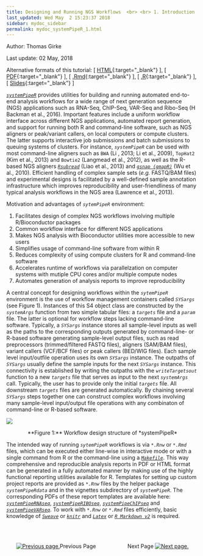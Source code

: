 ```yaml
---
title: Designing and Running NGS Workflows  <br> <br> 1. Introduction
last_updated: Wed May  2 15:23:37 2018
sidebar: mydoc_sidebar
permalink: mydoc_systemPipeR_1.html
---
```

Author: Thomas Girke

Last update: 02 May, 2018 

Alternative formats of this tutorial:
[ [HTML](http://girke.bioinformatics.ucr.edu/GEN242/pages/mydoc/systemPipeR.html){:target="_blank"} ],
[ [PDF](http://girke.bioinformatics.ucr.edu/GEN242/pages/mydoc/systemPipeR.pdf){:target="_blank"} ],
[ [.Rmd](https://raw.githubusercontent.com/tgirke/GEN242/gh-pages/_vignettes/10_Rworkflows/systemPipeR.Rmd){:target="_blank"} ],
[ [.R](https://raw.githubusercontent.com/tgirke/GEN242/gh-pages/_vignettes/10_Rworkflows/systemPipeR.R){:target="_blank"} ],
[ [Slides](http://girke.bioinformatics.ucr.edu/GEN242/mydoc_slides_12.html){:target="_blank"} ] 


[_`systemPipeR`_](http://www.bioconductor.org/packages/devel/bioc/html/systemPipeR.html) provides utilities for building and running automated end-to-end analysis workflows for a wide range of next generation sequence (NGS) applications such as RNA-Seq, ChIP-Seq, VAR-Seq and Ribo-Seq (H Backman et al., 2016). Important features include a uniform workflow interface across different NGS applications, automated report generation, and support for running both R and command-line software, such as NGS aligners or peak/variant callers, on local computers or compute clusters. The latter supports interactive job submissions and batch submissions to queuing systems of clusters. For instance, _`systemPipeR`_ can be used with most command-line aligners such as `BWA` (Li , 2013; Li et al., 2009), `TopHat2` (Kim et al., 2013) and `Bowtie2` (Langmead et al., 2012), as well as the R-based NGS aligners [_`Rsubread`_](http://www.bioconductor.org/packages/devel/bioc/html/Rsubread.html) (Liao et al., 2013) and [_`gsnap (gmapR)`_](http://www.bioconductor.org/packages/devel/bioc/html/gmapR.html) (Wu et al., 2010). Efficient handling of complex sample sets (_e.g._ FASTQ/BAM files) and experimental designs is facilitated by a well-defined sample annotation infrastructure which improves reproducibility and user-friendliness of many typical analysis workflows in the NGS area (Lawrence et al., 2013). 

Motivation and advantages of _`sytemPipeR`_ environment:

1. Facilitates design of complex NGS workflows involving multiple R/Bioconductor packages
2. Common workflow interface for different NGS applications
3. Makes NGS analysis with Bioconductor utilities more accessible to new users
4. Simplifies usage of command-line software from within R
5. Reduces complexity of using compute clusters for R and command-line software
6. Accelerates runtime of workflows via parallelzation on computer systems with mutiple CPU cores and/or multiple compute nodes
6. Automates generation of analysis reports to improve reproducibility

A central concept for designing workflows within the _`sytemPipeR`_ environment is the use of workflow management containers called _`SYSargs`_ (see Figure 1). Instances of this S4 object class are constructed by the _`systemArgs`_ function from two simple tabular files: a _`targets`_ file and a _`param`_ file. The latter is optional for workflow steps lacking command-line software. Typically, a _`SYSargs`_ instance stores all sample-level inputs as well as the paths to the corresponding outputs generated by command-line- or R-based software generating sample-level output files, such as read preprocessors (trimmed/filtered FASTQ files), aligners (SAM/BAM files), variant callers (VCF/BCF files) or peak callers (BED/WIG files). Each sample level input/outfile operation uses its own _`SYSargs`_ instance. The outpaths of _`SYSargs`_ usually define the sample inputs for the next _`SYSargs`_ instance. This connectivity is established by writing the outpaths with the _`writeTargetsout`_ function to a new _`targets`_ file that serves as input to the next _`systemArgs`_ call. Typically, the user has to provide only the initial _`targets`_ file. All downstream _`targets`_ files are generated automatically. By chaining several _`SYSargs`_ steps together one can construct complex workflows involving many sample-level input/output file operations with any combinaton of command-line or R-based software. 

![](./pages/mydoc/systemPipeR_files/SystemPipeR_Workflow.png)
<div align="center">**Figure 1:** Workflow design structure of *systemPipeR* </div>

The intended way of running _`sytemPipeR`_ workflows is via _`*.Rnw`_ or _`*.Rmd`_ files, which can be executed either line-wise in interactive mode or with a single command from R or the command-line using a [_`Makefile`_](https://github.com/tgirke/systemPipeR/blob/master/inst/extdata/Makefile). This way comprehensive and reproducible analysis reports in PDF or HTML format can be generated in a fully automated manner by making use of the highly functional reporting utilities available for R. Templates for setting up custom project reports are provided as _`*.Rnw`_ files by the helper package _`systemPipeRdata`_ and in the vignettes subdirectory of _`systemPipeR`_. The corresponding PDFs of these report templates are available here: [_`systemPipeRNAseq`_](https://github.com/tgirke/systemPipeR/blob/master/vignettes/systemPipeRNAseq.pdf?raw=true), [_`systemPipeRIBOseq`_](https://github.com/tgirke/systemPipeR/blob/master/vignettes/systemPipeRIBOseq.pdf?raw=true), [_`systemPipeChIPseq`_](https://github.com/tgirke/systemPipeR/blob/master/vignettes/systemPipeChIPseq.pdf?raw=true) and [_`systemPipeVARseq`_](https://github.com/tgirke/systemPipeR/blob/master/vignettes/systemPipeVARseq.pdf?raw=true). To work with _`*.Rnw`_ or _`*.Rmd`_ files efficiently, basic knowledge of [_`Sweave`_](https://www.stat.uni-muenchen.de/~leisch/Sweave/) or [_`knitr`_](http://yihui.name/knitr/) and [_`Latex`_](http://www.latex-project.org/) or [_`R Markdown v2`_](http://rmarkdown.rstudio.com/) is required. 



<br><br><center><a href="mydoc_systemPipeR_1.html"><img src="images/left_arrow.png" alt="Previous page."></a>Previous Page &nbsp; &nbsp; &nbsp; &nbsp; &nbsp; &nbsp; &nbsp; &nbsp; &nbsp; &nbsp; Next Page
<a href="mydoc_systemPipeR_2.html"><img src="images/right_arrow.png" alt="Next page."></a></center>
